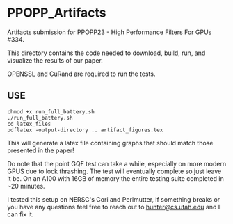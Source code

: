 # PPOPP_Artifacts
Artifacts submission for PPOPP23 - High Performance Filters For GPUs #334.

This directory contains the code needed to download, build, run, and visualize the results of our paper.

OPENSSL and CuRand are required to run the tests.


USE
----------------------------
```
chmod +x run_full_battery.sh
./run_full_battery.sh
cd latex_files
pdflatex -output-directory .. artifact_figures.tex
```

This will generate a latex file containing graphs that should match those presented in the paper!

Do note that the point GQF test can take a while, especially on more modern GPUS due to lock thrashing. The test will eventually complete so just leave it be. On an A100 with 16GB of memory the entire testing suite completed in ~20 minutes.

I tested this setup on NERSC's Cori and Perlmutter, if something breaks or you have any questions feel free to reach out to hunter@cs.utah.edu and I can fix it.
